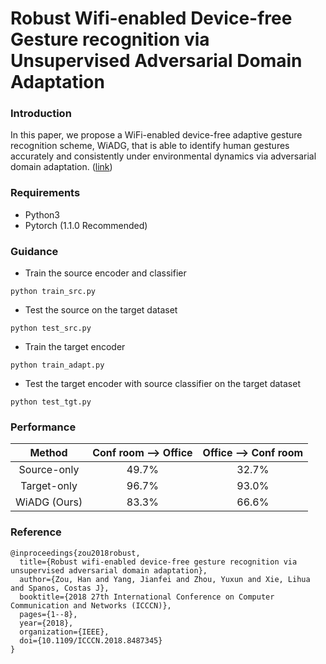 # Robust Wifi-enabled Device-free Gesture recognition via Unsupervised Adversarial Domain Adaptation

### Introduction
In this paper, we propose a WiFi-enabled device-free adaptive gesture recognition scheme, WiADG, that is able to identify human gestures accurately and consistently under environmental dynamics via adversarial domain adaptation. ([link](https://ieeexplore.ieee.org/abstract/document/8487345))

### Requirements
- Python3
- Pytorch (1.1.0 Recommended)

### Guidance
- Train the source encoder and classifier
```
python train_src.py
```
- Test the source on the target dataset
```
python test_src.py
```
- Train the target encoder
```
python train_adapt.py
```
- Test the target encoder with source classifier on the target dataset
```
python test_tgt.py
```

### Performance
| Method | Conf room --> Office | Office --> Conf room |
| :----: | :----: | :----: |
| Source-only | 49.7% | 32.7% |
| Target-only | 96.7% | 93.0% |
| WiADG (Ours) | 83.3% | 66.6% |

### Reference
```
@inproceedings{zou2018robust,
  title={Robust wifi-enabled device-free gesture recognition via unsupervised adversarial domain adaptation},
  author={Zou, Han and Yang, Jianfei and Zhou, Yuxun and Xie, Lihua and Spanos, Costas J},
  booktitle={2018 27th International Conference on Computer Communication and Networks (ICCCN)},
  pages={1--8},
  year={2018},
  organization={IEEE},
  doi={10.1109/ICCCN.2018.8487345}
}
```
